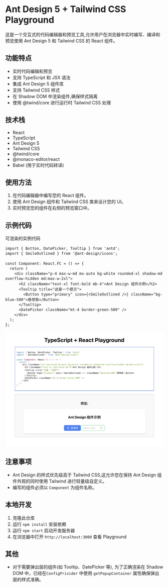 # Ant Design 5 + Tailwind CSS Playground

这是一个交互式的代码编辑器和预览工具,允许用户在浏览器中实时编写、编译和预览使用 Ant Design 5 和 Tailwind CSS 的 React 组件。

## 功能特点

- 实时代码编辑和预览
- 支持 TypeScript 和 JSX 语法
- 集成 Ant Design 5 组件库
- 支持 Tailwind CSS 样式
- 在 Shadow DOM 中渲染组件,确保样式隔离
- 使用 @twind/core 进行运行时 Tailwind CSS 处理

## 技术栈

- React
- TypeScript
- Ant Design 5
- Tailwind CSS
- @twind/core
- @monaco-editor/react
- Babel (用于实时代码转译)

## 使用方法

1. 在代码编辑器中编写您的 React 组件。
2. 使用 Ant Design 组件和 Tailwind CSS 类来设计您的 UI。
3. 实时预览您的组件在右侧的预览窗口中。

## 示例代码
可渲染的实例代码

```tsx
import { Button, DatePicker, Tooltip } from 'antd';
import { SmileOutlined } from '@ant-design/icons';

const Component: React.FC = () => {
  return (
    <div className="p-4 max-w-md mx-auto bg-white rounded-xl shadow-md overflow-hidden md:max-w-2xl">
      <h2 className="text-xl font-bold mb-4">Ant Design 组件示例</h2>
      <Tooltip title="这是一个提示">
        <Button type="primary" icon={<SmileOutlined />} className="bg-blue-500">悬停我</Button>
      </Tooltip>
      <DatePicker className="mt-4 border-green-500" />
    </div>
  );
};
```
![alt text](images/image.png)

## 注意事项

- Ant Design 的样式优先级高于 Tailwind CSS,这允许您在保持 Ant Design 组件外观的同时使用 Tailwind 进行轻量级自定义。
- 编写的组件必须以 `Component` 为组件名称。

## 本地开发

1. 克隆此仓库
2. 运行 `npm install` 安装依赖
3. 运行 `npm start` 启动开发服务器
4. 在浏览器中打开 `http://localhost:3000` 查看 Playground

## 其他

- 对于需要弹出层的组件(如 Tooltip、DatePicker 等), 为了正确渲染在 Shadow DOM 中，已经在`ConfigPrivider` 中使用 `getPopupContainer` 属性确保弹出层的样式准确。


